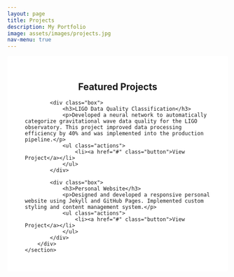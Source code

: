 ```yaml
---
layout: page
title: Projects
description: My Portfolio
image: assets/images/projects.jpg
nav-menu: true
---
```


<div class="inner" style="max-width: 800px; margin: 0 auto; padding: 2em 40px; background-color: rgba(255, 255, 255, 0.95); border-radius: 5px;">
    <section>
        <div class="content">
            <h2 style="text-align: center;">Featured Projects</h2>
            
            <div class="box">
                <h3>LIGO Data Quality Classification</h3>
                <p>Developed a neural network to automatically categorize gravitational wave data quality for the LIGO observatory. This project improved data processing efficiency by 40% and was implemented into the production pipeline.</p>
                <ul class="actions">
                    <li><a href="#" class="button">View Project</a></li>
                </ul>
            </div>

            <div class="box">
                <h3>Personal Website</h3>
                <p>Designed and developed a responsive personal website using Jekyll and GitHub Pages. Implemented custom styling and content management system.</p>
                <ul class="actions">
                    <li><a href="#" class="button">View Project</a></li>
                </ul>
            </div>
        </div>
    </section>
</div>
